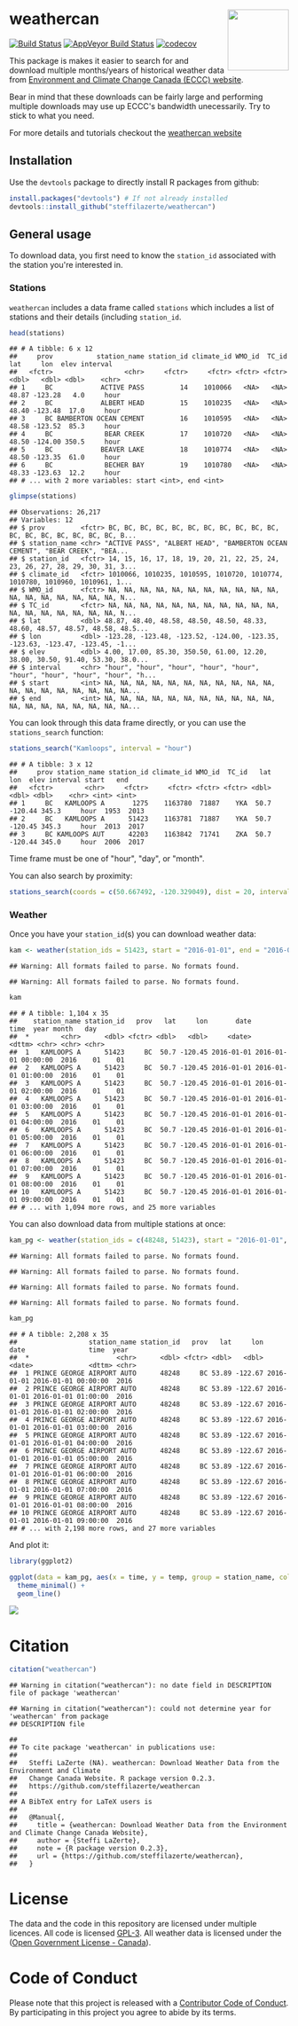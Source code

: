 
weathercan <img src="https://github.com/steffilazerte/weathercan/raw/master/inst/assets/weathercan_logo.png" align = "right" width = 110/>
==========================================================================================================================================

[![Build Status](https://travis-ci.org/steffilazerte/weathercan.svg?branch=master)](https://travis-ci.org/steffilazerte/weathercan) [![AppVeyor Build Status](https://ci.appveyor.com/api/projects/status/github/steffilazerte/weathercan?branch=master&svg=true)](https://ci.appveyor.com/project/steffilazerte/weathercan) [![codecov](https://codecov.io/gh/steffilazerte/weathercan/branch/master/graphs/badge.svg)](https://codecov.io/gh/steffilazerte/weathercan)

This package is makes it easier to search for and download multiple months/years of historical weather data from [Environment and Climate Change Canada (ECCC) website](http://climate.weather.gc.ca/historical_data/search_historic_data_e.html).

Bear in mind that these downloads can be fairly large and performing multiple downloads may use up ECCC's bandwidth unecessarily. Try to stick to what you need.

For more details and tutorials checkout the [weathercan website](http://steffilazerte.github.io/weathercan)

Installation
------------

Use the `devtools` package to directly install R packages from github:

``` r
install.packages("devtools") # If not already installed
devtools::install_github("steffilazerte/weathercan") 
```

General usage
-------------

To download data, you first need to know the `station_id` associated with the station you're interested in.

### Stations

`weathercan` includes a data frame called `stations` which includes a list of stations and their details (including `station_id`.

``` r
head(stations)
```

    ## # A tibble: 6 x 12
    ##     prov           station_name station_id climate_id WMO_id  TC_id   lat     lon  elev interval
    ##   <fctr>                  <chr>     <fctr>     <fctr> <fctr> <fctr> <dbl>   <dbl> <dbl>    <chr>
    ## 1     BC            ACTIVE PASS         14    1010066   <NA>   <NA> 48.87 -123.28   4.0     hour
    ## 2     BC            ALBERT HEAD         15    1010235   <NA>   <NA> 48.40 -123.48  17.0     hour
    ## 3     BC BAMBERTON OCEAN CEMENT         16    1010595   <NA>   <NA> 48.58 -123.52  85.3     hour
    ## 4     BC             BEAR CREEK         17    1010720   <NA>   <NA> 48.50 -124.00 350.5     hour
    ## 5     BC            BEAVER LAKE         18    1010774   <NA>   <NA> 48.50 -123.35  61.0     hour
    ## 6     BC             BECHER BAY         19    1010780   <NA>   <NA> 48.33 -123.63  12.2     hour
    ## # ... with 2 more variables: start <int>, end <int>

``` r
glimpse(stations)
```

    ## Observations: 26,217
    ## Variables: 12
    ## $ prov         <fctr> BC, BC, BC, BC, BC, BC, BC, BC, BC, BC, BC, BC, BC, BC, BC, BC, BC, BC, B...
    ## $ station_name <chr> "ACTIVE PASS", "ALBERT HEAD", "BAMBERTON OCEAN CEMENT", "BEAR CREEK", "BEA...
    ## $ station_id   <fctr> 14, 15, 16, 17, 18, 19, 20, 21, 22, 25, 24, 23, 26, 27, 28, 29, 30, 31, 3...
    ## $ climate_id   <fctr> 1010066, 1010235, 1010595, 1010720, 1010774, 1010780, 1010960, 1010961, 1...
    ## $ WMO_id       <fctr> NA, NA, NA, NA, NA, NA, NA, NA, NA, NA, NA, NA, NA, NA, NA, NA, NA, NA, N...
    ## $ TC_id        <fctr> NA, NA, NA, NA, NA, NA, NA, NA, NA, NA, NA, NA, NA, NA, NA, NA, NA, NA, N...
    ## $ lat          <dbl> 48.87, 48.40, 48.58, 48.50, 48.50, 48.33, 48.60, 48.57, 48.57, 48.58, 48.5...
    ## $ lon          <dbl> -123.28, -123.48, -123.52, -124.00, -123.35, -123.63, -123.47, -123.45, -1...
    ## $ elev         <dbl> 4.00, 17.00, 85.30, 350.50, 61.00, 12.20, 38.00, 30.50, 91.40, 53.30, 38.0...
    ## $ interval     <chr> "hour", "hour", "hour", "hour", "hour", "hour", "hour", "hour", "hour", "h...
    ## $ start        <int> NA, NA, NA, NA, NA, NA, NA, NA, NA, NA, NA, NA, NA, NA, NA, NA, NA, NA, NA...
    ## $ end          <int> NA, NA, NA, NA, NA, NA, NA, NA, NA, NA, NA, NA, NA, NA, NA, NA, NA, NA, NA...

You can look through this data frame directly, or you can use the `stations_search` function:

``` r
stations_search("Kamloops", interval = "hour")
```

    ## # A tibble: 3 x 12
    ##     prov station_name station_id climate_id WMO_id  TC_id   lat     lon  elev interval start   end
    ##   <fctr>        <chr>     <fctr>     <fctr> <fctr> <fctr> <dbl>   <dbl> <dbl>    <chr> <int> <int>
    ## 1     BC   KAMLOOPS A       1275    1163780  71887    YKA  50.7 -120.44 345.3     hour  1953  2013
    ## 2     BC   KAMLOOPS A      51423    1163781  71887    YKA  50.7 -120.45 345.3     hour  2013  2017
    ## 3     BC KAMLOOPS AUT      42203    1163842  71741    ZKA  50.7 -120.44 345.0     hour  2006  2017

Time frame must be one of "hour", "day", or "month".

You can also search by proximity:

``` r
stations_search(coords = c(50.667492, -120.329049), dist = 20, interval = "hour")
```

### Weather

Once you have your `station_id`(s) you can download weather data:

``` r
kam <- weather(station_ids = 51423, start = "2016-01-01", end = "2016-02-15")
```

    ## Warning: All formats failed to parse. No formats found.

    ## Warning: All formats failed to parse. No formats found.

``` r
kam
```

    ## # A tibble: 1,104 x 35
    ##    station_name station_id   prov   lat     lon       date                time  year month   day
    ##  *        <chr>      <dbl> <fctr> <dbl>   <dbl>     <date>              <dttm> <chr> <chr> <chr>
    ##  1   KAMLOOPS A      51423     BC  50.7 -120.45 2016-01-01 2016-01-01 00:00:00  2016    01    01
    ##  2   KAMLOOPS A      51423     BC  50.7 -120.45 2016-01-01 2016-01-01 01:00:00  2016    01    01
    ##  3   KAMLOOPS A      51423     BC  50.7 -120.45 2016-01-01 2016-01-01 02:00:00  2016    01    01
    ##  4   KAMLOOPS A      51423     BC  50.7 -120.45 2016-01-01 2016-01-01 03:00:00  2016    01    01
    ##  5   KAMLOOPS A      51423     BC  50.7 -120.45 2016-01-01 2016-01-01 04:00:00  2016    01    01
    ##  6   KAMLOOPS A      51423     BC  50.7 -120.45 2016-01-01 2016-01-01 05:00:00  2016    01    01
    ##  7   KAMLOOPS A      51423     BC  50.7 -120.45 2016-01-01 2016-01-01 06:00:00  2016    01    01
    ##  8   KAMLOOPS A      51423     BC  50.7 -120.45 2016-01-01 2016-01-01 07:00:00  2016    01    01
    ##  9   KAMLOOPS A      51423     BC  50.7 -120.45 2016-01-01 2016-01-01 08:00:00  2016    01    01
    ## 10   KAMLOOPS A      51423     BC  50.7 -120.45 2016-01-01 2016-01-01 09:00:00  2016    01    01
    ## # ... with 1,094 more rows, and 25 more variables

You can also download data from multiple stations at once:

``` r
kam_pg <- weather(station_ids = c(48248, 51423), start = "2016-01-01", end = "2016-02-15")
```

    ## Warning: All formats failed to parse. No formats found.

    ## Warning: All formats failed to parse. No formats found.

    ## Warning: All formats failed to parse. No formats found.

    ## Warning: All formats failed to parse. No formats found.

``` r
kam_pg
```

    ## # A tibble: 2,208 x 35
    ##                  station_name station_id   prov   lat     lon       date                time  year
    ##  *                      <chr>      <dbl> <fctr> <dbl>   <dbl>     <date>              <dttm> <chr>
    ##  1 PRINCE GEORGE AIRPORT AUTO      48248     BC 53.89 -122.67 2016-01-01 2016-01-01 00:00:00  2016
    ##  2 PRINCE GEORGE AIRPORT AUTO      48248     BC 53.89 -122.67 2016-01-01 2016-01-01 01:00:00  2016
    ##  3 PRINCE GEORGE AIRPORT AUTO      48248     BC 53.89 -122.67 2016-01-01 2016-01-01 02:00:00  2016
    ##  4 PRINCE GEORGE AIRPORT AUTO      48248     BC 53.89 -122.67 2016-01-01 2016-01-01 03:00:00  2016
    ##  5 PRINCE GEORGE AIRPORT AUTO      48248     BC 53.89 -122.67 2016-01-01 2016-01-01 04:00:00  2016
    ##  6 PRINCE GEORGE AIRPORT AUTO      48248     BC 53.89 -122.67 2016-01-01 2016-01-01 05:00:00  2016
    ##  7 PRINCE GEORGE AIRPORT AUTO      48248     BC 53.89 -122.67 2016-01-01 2016-01-01 06:00:00  2016
    ##  8 PRINCE GEORGE AIRPORT AUTO      48248     BC 53.89 -122.67 2016-01-01 2016-01-01 07:00:00  2016
    ##  9 PRINCE GEORGE AIRPORT AUTO      48248     BC 53.89 -122.67 2016-01-01 2016-01-01 08:00:00  2016
    ## 10 PRINCE GEORGE AIRPORT AUTO      48248     BC 53.89 -122.67 2016-01-01 2016-01-01 09:00:00  2016
    ## # ... with 2,198 more rows, and 27 more variables

And plot it:

``` r
library(ggplot2)

ggplot(data = kam_pg, aes(x = time, y = temp, group = station_name, colour = station_name)) +
  theme_minimal() + 
  geom_line()
```

![](tools/readme/kam_plt-1.png)

Citation
========

``` r
citation("weathercan")
```

    ## Warning in citation("weathercan"): no date field in DESCRIPTION file of package 'weathercan'

    ## Warning in citation("weathercan"): could not determine year for 'weathercan' from package
    ## DESCRIPTION file

    ## 
    ## To cite package 'weathercan' in publications use:
    ## 
    ##   Steffi LaZerte (NA). weathercan: Download Weather Data from the Environment and Climate
    ##   Change Canada Website. R package version 0.2.3.
    ##   https://github.com/steffilazerte/weathercan
    ## 
    ## A BibTeX entry for LaTeX users is
    ## 
    ##   @Manual{,
    ##     title = {weathercan: Download Weather Data from the Environment and Climate Change Canada Website},
    ##     author = {Steffi LaZerte},
    ##     note = {R package version 0.2.3},
    ##     url = {https://github.com/steffilazerte/weathercan},
    ##   }

License
=======

The data and the code in this repository are licensed under multiple licences. All code is licensed [GPL-3](https://www.gnu.org/licenses/gpl-3.0.en.html). All weather data is licensed under the ([Open Government License - Canada](http://open.canada.ca/en/open-government-licence-canada)).

Code of Conduct
===============

Please note that this project is released with a [Contributor Code of Conduct](CONDUCT.md). By participating in this project you agree to abide by its terms.
